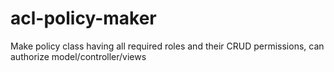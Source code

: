 # acl-policy-maker
Make policy class having all required roles and their CRUD permissions, can authorize model/controller/views
